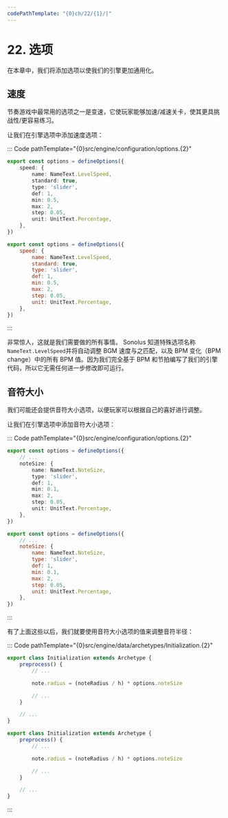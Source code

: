 ```yaml
---
codePathTemplate: "{0}ch/22/{1}/|"
---
```


# 22. 选项

在本章中，我们将添加选项以使我们的引擎更加通用化。

## 速度

节奏游戏中最常用的选项之一是变速，它使玩家能够加速/减速关卡，使其更具挑战性/更容易练习。

让我们在引擎选项中添加速度选项：

::: Code pathTemplate="{0}src/engine/configuration/options.{2}"

```ts
export const options = defineOptions({
    speed: {
        name: NameText.LevelSpeed,
        standard: true,
        type: 'slider',
        def: 1,
        min: 0.5,
        max: 2,
        step: 0.05,
        unit: UnitText.Percentage,
    },
})
```

```js
export const options = defineOptions({
    speed: {
        name: NameText.LevelSpeed,
        standard: true,
        type: 'slider',
        def: 1,
        min: 0.5,
        max: 2,
        step: 0.05,
        unit: UnitText.Percentage,
    },
})
```

:::

非常惊人，这就是我们需要做的所有事情。 Sonolus 知道特殊选项名称`NameText.LevelSpeed`并将自动调整 BGM 速度与之匹配，以及 BPM 变化（BPM change）中的所有 BPM 值。因为我们完全基于 BPM 和节拍编写了我们的引擎代码，所以它无需任何进一步修改即可运行。

## 音符大小

我们可能还会提供音符大小选项，以便玩家可以根据自己的喜好进行调整。

让我们在引擎选项中添加音符大小选项：

::: Code pathTemplate="{0}src/engine/configuration/options.{2}"

```ts
export const options = defineOptions({
    // ...
    noteSize: {
        name: NameText.NoteSize,
        type: 'slider',
        def: 1,
        min: 0.1,
        max: 2,
        step: 0.05,
        unit: UnitText.Percentage,
    },
})
```

```js
export const options = defineOptions({
    // ...
    noteSize: {
        name: NameText.NoteSize,
        type: 'slider',
        def: 1,
        min: 0.1,
        max: 2,
        step: 0.05,
        unit: UnitText.Percentage,
    },
})
```

:::

有了上面这些以后，我们就要使用音符大小选项的值来调整音符半径：

::: Code pathTemplate="{0}src/engine/data/archetypes/Initialization.{2}"

```ts
export class Initialization extends Archetype {
    preprocess() {
        // ...

        note.radius = (noteRadius / h) * options.noteSize

        // ...
    }

    // ...
}
```

```js
export class Initialization extends Archetype {
    preprocess() {
        // ...

        note.radius = (noteRadius / h) * options.noteSize

        // ...
    }

    // ...
}
```

:::
